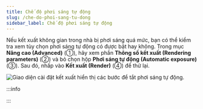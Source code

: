 ```yaml
---
title: Chế độ phơi sáng tự động
slug: /che-do-phoi-sang-tu-dong
sidebar_label: Chế độ phơi sáng tự động
---
```


Nếu kết xuất không gian trong nhà bị phơi sáng quá mức, bạn có thể kiểm tra xem tùy chọn phơi sáng tự động có được bật hay không. Trong mục **Nâng cao (Advanced)** (①), hãy xem phần **Thông số kết xuất (Rendering parameters)** (②) và bỏ chọn hộp **Phơi sáng tự động (Automatic exposure)** (③). Sau đó, nhấp vào **Kết xuất (Render)** (④) để thử lại.

![Giao diện cài đặt kết xuất hiển thị các bước để tắt phơi sáng tự động.](https://storage.googleapis.com/jegavn_kb/image_jegavn/264.1.png)

:::info

:::